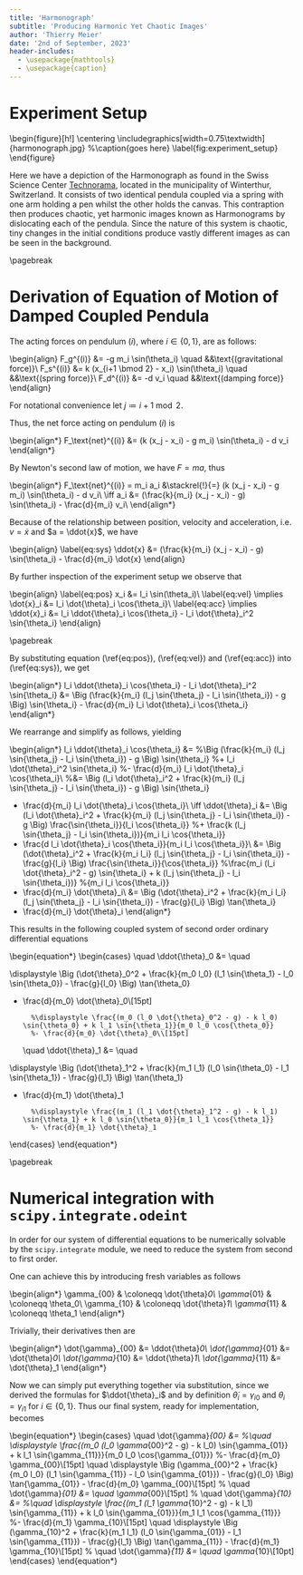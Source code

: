 ```yaml
---
title: 'Harmonograph'
subtitle: 'Producing Harmonic Yet Chaotic Images'
author: 'Thierry Meier'
date: '2nd of September, 2023'
header-includes:
  - \usepackage{mathtools}
  - \usepackage{caption}
---
```


# Experiment Setup

\begin{figure}[h!]
    \centering
    \includegraphics[width=0.75\textwidth]{harmonograph.jpg}
    %\caption{goes here}
    \label{fig:experiment_setup}
\end{figure}

Here we have a depiction of the Harmonograph as found in the Swiss Science Center [Technorama](www.technorama.ch), located in the municipality of Winterthur, Switzerland. It consists of two identical pendula coupled via a spring with one arm holding a pen whilst the other holds the canvas. This contraption then produces chaotic, yet harmonic images known as Harmonograms by dislocating each of the pendula.
Since the nature of this system is chaotic, tiny changes in the initial conditions produce vastly different images as can be seen in the background.

\pagebreak

# Derivation of Equation of Motion of Damped Coupled Pendula

The acting forces on pendulum $(i)$, where $i \in \{0,1\}$, are as follows:

\begin{align}
    F_g^{(i)} &= -g m_i \sin(\theta_i)                    \quad &&\text{(gravitational force)}\\
    F_s^{(i)} &= k (x_{i+1 \bmod 2} - x_i) \sin(\theta_i) \quad &&\text{(spring force)}\\
    F_d^{(i)} &= -d v_i                                   \quad &&\text{(damping force)}
\end{align}

For notational convenience let $j \coloneqq i + 1 \bmod 2$.

Thus, the net force acting on pendulum $(i)$ is

\begin{align*}
F_\text{net}^{(i)} &= (k (x_j - x_i) - g m_i) \sin(\theta_i) - d v_i
\end{align*}

By Newton's second law of motion, we have $F=ma$, thus

\begin{align*}
F_\text{net}^{(i)} = m_i a_i &\stackrel{!}{=} (k (x_j - x_i) - g m_i) \sin(\theta_i) - d v_i\\
                   \iff a_i &= (\frac{k}{m_i} (x_j - x_i) - g) \sin(\theta_i) - \frac{d}{m_i} v_i\\
\end{align*}

Because of the relationship between position, velocity and acceleration, i.e. $v = \dot{x}$ and $a = \ddot{x}$, we have

\begin{align}
\label{eq:sys}
\ddot{x} &= (\frac{k}{m_i} (x_j - x_i) - g) \sin(\theta_i) - \frac{d}{m_i} \dot{x}
\end{align}

By further inspection of the experiment setup we observe that

\begin{align}
\label{eq:pos}
x_i &= l_i \sin(\theta_i)\\
\label{eq:vel}
\implies \dot{x}_i &= l_i \dot{\theta}_i \cos{\theta_i}\\
\label{eq:acc}
\implies \ddot{x}_i &= l_i \ddot{\theta}_i \cos{\theta_i} - l_i \dot{\theta}_i^2 \sin{\theta_i}
\end{align}

\pagebreak

By substituting equation (\ref{eq:pos}), (\ref{eq:vel}) and (\ref{eq:acc}) into (\ref{eq:sys}), we get

\begin{align*}
l_i \ddot{\theta}_i \cos{\theta_i} - l_i \dot{\theta}_i^2 \sin{\theta_i} &= 
\Big (\frac{k}{m_i} (l_j \sin{\theta_j} - l_i \sin{\theta_i}) - g \Big) \sin{\theta_i} - \frac{d}{m_i} l_i \dot{\theta}_i \cos{\theta_i}
\end{align*}

We rearrange and simplify as follows, yielding

\begin{align*}
l_i \ddot{\theta}_i \cos{\theta_i} &= 
%\Big (\frac{k}{m_i} (l_j \sin{\theta_j} - l_i \sin{\theta_i}) - g \Big) \sin{\theta_i} 
%+ l_i \dot{\theta}_i^2 \sin{\theta_i} 
%- \frac{d}{m_i} l_i \dot{\theta}_i \cos{\theta_i}\\
%&=
\Big (l_i \dot{\theta}_i^2 + \frac{k}{m_i} (l_j \sin{\theta_j} - l_i \sin{\theta_i}) - g \Big) \sin{\theta_i}
- \frac{d}{m_i} l_i \dot{\theta}_i \cos{\theta_i}\\
\iff \ddot{\theta}_i &=
\Big (l_i \dot{\theta}_i^2 + \frac{k}{m_i} (l_j \sin{\theta_j} - l_i \sin{\theta_i}) - g \Big) \frac{\sin{\theta_i}}{l_i \cos{\theta_i}}
%+ \frac{k (l_j \sin{\theta_j} - l_i \sin{\theta_i})}{m_i l_i \cos{\theta_i}}
- \frac{d l_i \dot{\theta}_i \cos{\theta_i}}{m_i l_i \cos{\theta_i}}\\
&=
\Big (\dot{\theta}_i^2 + \frac{k}{m_i l_i} (l_j \sin{\theta_j} - l_i \sin{\theta_i}) - \frac{g}{l_i} \Big) \frac{\sin{\theta_i}}{\cos{\theta_i}}
%\frac{m_i (l_i \dot{\theta}_i^2 - g) \sin{\theta_i} + k (l_j \sin{\theta_j} - l_i \sin{\theta_i})}
%{m_i l_i \cos{\theta_i}}
- \frac{d}{m_i} \dot{\theta}_i\\
&=
\Big (\dot{\theta}_i^2 + \frac{k}{m_i l_i} (l_j \sin{\theta_j} - l_i \sin{\theta_i}) - \frac{g}{l_i} \Big) \tan{\theta_i}
- \frac{d}{m_i} \dot{\theta}_i
\end{align*}

This results in the following coupled system of second order ordinary differential equations

\begin{equation*}
\begin{cases}
    \quad \ddot{\theta}_0 &= \quad

\displaystyle \Big (\dot{\theta}_0^2 + \frac{k}{m_0 l_0} (l_1 \sin{\theta_1} - l_0 \sin{\theta_0}) - \frac{g}{l_0} \Big) \tan{\theta_0}
- \frac{d}{m_0} \dot{\theta}_0\\[15pt]

        %\displaystyle \frac{(m_0 (l_0 \dot{\theta}_0^2 - g) - k l_0) \sin{\theta_0} + k l_1 \sin{\theta_1}}{m_0 l_0 \cos{\theta_0}}
        %- \frac{d}{m_0} \dot{\theta}_0\\[15pt]

    \quad \ddot{\theta}_1 &= \quad

\displaystyle \Big (\dot{\theta}_1^2 + \frac{k}{m_1 l_1} (l_0 \sin{\theta_0} - l_1 \sin{\theta_1}) - \frac{g}{l_1} \Big) \tan{\theta_1}
- \frac{d}{m_1} \dot{\theta}_1

        %\displaystyle \frac{(m_1 (l_1 \dot{\theta}_1^2 - g) - k l_1) \sin{\theta_1} + k l_0 \sin{\theta_0}}{m_1 l_1 \cos{\theta_1}}
        %- \frac{d}{m_1} \dot{\theta}_1
\end{cases}
\end{equation*}

\pagebreak

# Numerical integration with `scipy.integrate.odeint`

In order for our system of differential equations to be numerically solvable by the `scipy.integrate` module, we need to reduce the system from second to first order.

One can achieve this by introducing fresh variables as follows

\begin{align*}
    \gamma_{00} & \coloneqq \dot{\theta}_0\\
    \gamma_{01} & \coloneqq \theta_0\\
    \gamma_{10} & \coloneqq \dot{\theta}_1\\
    \gamma_{11} & \coloneqq \theta_1
\end{align*}

Trivially, their derivatives then are

\begin{align*}
    \dot{\gamma}_{00} &= \ddot{\theta}_0\\
    \dot{\gamma}_{01} &= \dot{\theta}_0\\
    \dot{\gamma}_{10} &= \ddot{\theta}_1\\
    \dot{\gamma}_{11} &= \dot{\theta}_1
\end{align*}

Now we can simply put everything together via substitution, since we derived the formulas for $\ddot{\theta}_i$ and by definition $\dot{\theta}_i = \gamma_{i0}$ and $\theta_i = \gamma_{i1}$ for $i \in \{0,1\}$. Thus our final system, ready for implementation, becomes

\begin{equation*}
\begin{cases}
    \quad \dot{\gamma}_{00} 
    &= 
    %\quad \displaystyle \frac{(m_0 (l_0 \gamma_{00}^2 - g) - k l_0) \sin{\gamma_{01}} + k l_1 \sin{\gamma_{11}}}{m_0 l_0 \cos{\gamma_{01}}}
    %- \frac{d}{m_0} \gamma_{00}\\[15pt]
    \quad \displaystyle \Big (\gamma_{00}^2 + \frac{k}{m_0 l_0} (l_1 \sin{\gamma_{11}} - l_0 \sin{\gamma_{01}}) - \frac{g}{l_0} \Big) \tan{\gamma_{01}}
    - \frac{d}{m_0} \gamma_{00}\\[15pt]
    %
    \quad \dot{\gamma}_{01} 
    &= 
    \quad \gamma_{00}\\[15pt]
    %
    \quad \dot{\gamma}_{10} 
    &= 
    %\quad \displaystyle \frac{(m_1 (l_1 \gamma_{10}^2 - g) - k l_1) \sin{\gamma_{11}} + k l_0 \sin{\gamma_{01}}}{m_1 l_1 \cos{\gamma_{11}}}
    %- \frac{d}{m_1} \gamma_{10}\\[15pt]
    \quad \displaystyle \Big (\gamma_{10}^2 + \frac{k}{m_1 l_1} (l_0 \sin{\gamma_{01}} - l_1 \sin{\gamma_{11}}) - \frac{g}{l_1} \Big) \tan{\gamma_{11}}
    - \frac{d}{m_1} \gamma_{10}\\[15pt]
    %
    \quad \dot{\gamma}_{11} 
    &= 
    \quad \gamma_{10}\\[10pt]
\end{cases}
\end{equation*}
